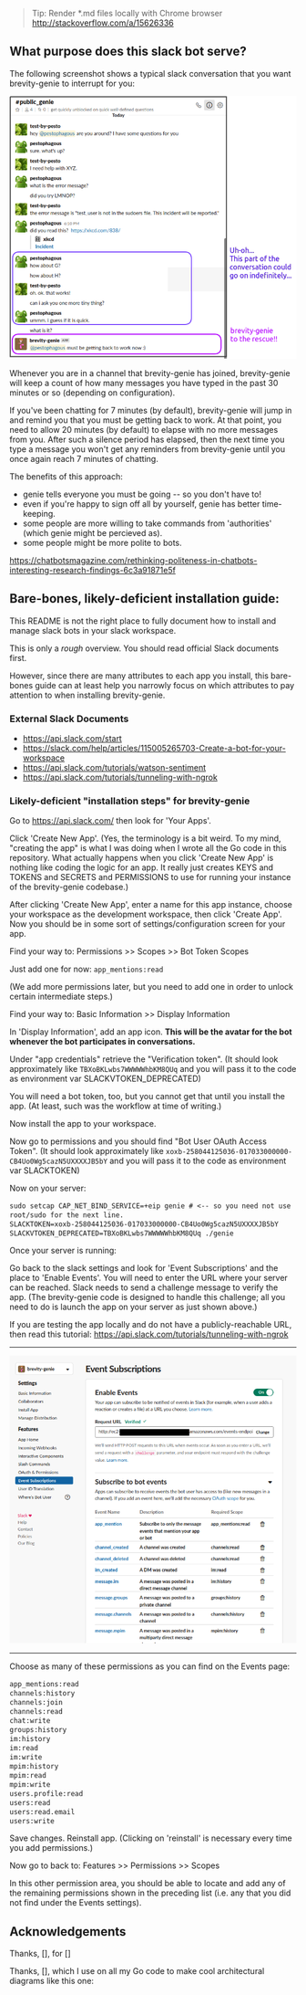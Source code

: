 > Tip: Render *.md files locally with Chrome browser http://stackoverflow.com/a/15626336

What purpose does this slack bot serve?
---------------------------------------

The following screenshot shows a typical slack conversation that you want
brevity-genie to interrupt for you:

![slack convo screenshot](artwork/sample_use.png)

Whenever you are in a channel that brevity-genie has joined, brevity-genie will
keep a count of how many messages you have typed in the past 30 minutes or so
(depending on configuration).

If you've been chatting for 7 minutes (by default), brevity-genie will jump in
and remind you that you must be getting back to work. At that point, you need to
allow 20 minutes (by default) to elapse with no more messages from you. After
such a silence period has elapsed, then the next time you type a message you
won't get any reminders from brevity-genie until you once again reach 7 minutes
of chatting.

The benefits of this approach:

 - genie tells everyone you must be going -- so you don't have to!
 - even if you're happy to sign off all by yourself, genie has better time-keeping.
 - some people are more willing to take commands from 'authorities' (which genie might be percieved as).
 - some people might be more polite to bots.

https://chatbotsmagazine.com/rethinking-politeness-in-chatbots-interesting-research-findings-6c3a91871e5f

Bare-bones, likely-deficient installation guide:
------------------------------------------------

This README is not the right place to fully document how to install and manage
slack bots in your slack workspace.

This is only a *rough* overview. You should read official Slack documents first.

However, since there are many attributes to each app you install, this
bare-bones guide can at least help you narrowly focus on which attributes to pay
attention to when installing brevity-genie.

### External Slack Documents ###

 - https://api.slack.com/start
 - https://slack.com/help/articles/115005265703-Create-a-bot-for-your-workspace
 - https://api.slack.com/tutorials/watson-sentiment
 - https://api.slack.com/tutorials/tunneling-with-ngrok

### Likely-deficient "installation steps" for brevity-genie ###

Go to https://api.slack.com/ then look for 'Your Apps'.

Click 'Create New App'. (Yes, the terminology is a bit weird. To my mind,
"creating the app" is what I was doing when I wrote all the Go code in this
repository. What actually happens when you click 'Create New App' is nothing
like coding the logic for an app. It really just creates KEYS and TOKENS and
SECRETS and PERMISSIONS to use for running your instance of the brevity-genie
codebase.)

After clicking 'Create New App', enter a name for this app instance, choose your
workspace as the development workspace, then click 'Create App'. Now you should
be in some sort of settings/configuration screen for your app.

Find your way to: Permissions >> Scopes >> Bot Token Scopes

Just add one for now: `app_mentions:read`

(We add more permissions later, but you need to add one in order to unlock
certain intermediate steps.)

Find your way to: Basic Information >> Display Information

In 'Display Information', add an app icon. **This will be the avatar for the bot
whenever the bot participates in conversations.**

Under "app credentials" retrieve the "Verification token". (It should look
approximately like `TBXoBKLwbs7WWWWWhbKM8QUq` and you will pass it to the code
as environment var SLACKVTOKEN_DEPRECATED)

You will need a bot token, too, but you cannot get that until you install the
app. (At least, such was the workflow at time of writing.)

Now install the app to your workspace.

Now go to permissions and you should find "Bot User OAuth Access Token". (It
should look approximately like
`xoxb-258044125036-017033000000-CB4Uo0Wg5cazN5UXXXXJB5bY` and you will pass it
to the code as environment var SLACKTOKEN)

Now on your server:
```
sudo setcap CAP_NET_BIND_SERVICE=+eip genie # <-- so you need not use root/sudo for the next line.
SLACKTOKEN=xoxb-258044125036-017033000000-CB4Uo0Wg5cazN5UXXXXJB5bY   SLACKVTOKEN_DEPRECATED=TBXoBKLwbs7WWWWWhbKM8QUq ./genie
```

Once your server is running:

Go back to the slack settings and look for 'Event Subscriptions' and the place
to 'Enable Events'. You will need to enter the URL where your server can be
reached. Slack needs to send a challenge message to verify the app. (The
brevity-genie code is designed to handle this challenge; all you need to do is
launch the app on your server as just shown above.)

If you are testing the app locally and do not have a publicly-reachable URL,
then read this tutorial: https://api.slack.com/tutorials/tunneling-with-ngrok

--------------------------------------------------------------------------------

![slack convo screenshot](artwork/event_subscriptions.png)

--------------------------------------------------------------------------------

Choose as many of these permissions as you can find on the Events page:

```
app_mentions:read
channels:history
channels:join
channels:read
chat:write
groups:history
im:history
im:read
im:write
mpim:history
mpim:read
mpim:write
users.profile:read
users:read
users:read.email
users:write
```

Save changes. Reinstall app. (Clicking on 'reinstall' is necessary every time
you add permissions.)

Now go to back to: Features >> Permissions >> Scopes

In this other permission area, you should be able to locate and add any of the
remaining permissions shown in the preceding list (i.e. any that you did not
find under the Events settings).



Acknowledgements
----------------

Thanks, [], for []

Thanks, [], which I use on all my Go code to make cool architectural diagrams like this one:
